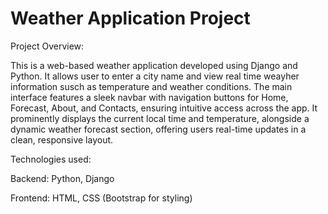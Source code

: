 # Weather Application Project 

Project Overview:

This is a web-based weather application developed using Django and Python. It allows user to enter a city name and view real time weayher information susch as temperature and weather conditions. The main interface features a sleek navbar with navigation buttons for Home, Forecast, About, and Contacts, ensuring intuitive access across the app.
It prominently displays the current local time and temperature, alongside a dynamic weather forecast section, offering users real-time updates in a clean, responsive layout.

Technologies used:

Backend: Python, Django

Frontend: HTML, CSS (Bootstrap for styling)
